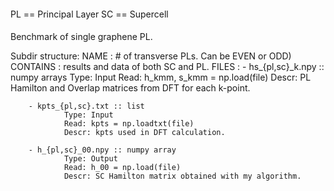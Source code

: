 ####
PL == Principal Layer
SC == Supercell
####

Benchmark of single graphene PL.

Subdir structure:
	NAME : # of transverse PLs. Can be EVEN or ODD)
	CONTAINS : results and data of both SC and PL.
	FILES :
		- hs_{pl,sc}_k.npy :: numpy arrays
				Type: Input
				Read: h_kmm, s_kmm = np.load(file)
				Descr: PL Hamilton and Overlap matrices from DFT for each k-point.

		- kpts_{pl,sc}.txt :: list
				Type: Input
                Read: kpts = np.loadtxt(file)
                Descr: kpts used in DFT calculation.

		- h_{pl,sc}_00.npy :: numpy array
				Type: Output
				Read: h_00 = np.load(file)
				Descr: SC Hamilton matrix obtained with my algorithm.
		
